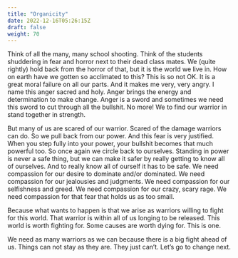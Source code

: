 ```yaml
---
title: "Organicity"
date: 2022-12-16T05:26:15Z 
draft: false
weight: 70
---
```

Think of all the many, many school shooting. Think of the students shuddering in fear and horror next to their dead class mates. We (quite rightly) hold back from the horror of that, but it is the world we live in. How on earth have we gotten so acclimated to this? This is so not OK. It is a great moral failure on all our parts. And it makes me very, very angry. I name this anger sacred and holy. Anger brings the energy and determination to make change. Anger is a sword and sometimes we need this sword to cut through all the bullshit. No more! We to find our warrior in stand together in strength.

But many of us are scared of our warrior. Scared of the damage warriors can do. So we pull back from our power. And this fear is very justified. When you step fully into your power, your bullshit becomes that much powerful too. So once again we circle back to ourselves. Standing in power is never a safe thing, but we can make it safer by really getting to know all of ourselves. And to really know all of ourself it has to be safe. We need compassion for our desire to dominate and/or dominated. We need compassion for our jealousies and judgments. We need compassion for our selfishness and greed. We need compassion for our crazy, scary rage. We need compassion for that fear that holds us as too small.

Because what wants to happen is that we arise as warriors willing to fight for this world. That warrior is within all of us longing to be released. This world is worth fighting for. Some causes are worth dying for. This is one.

We need as many warriors as we can because there is a big fight ahead of us. Things can not stay as they are. They just can’t. Let’s go to change next.